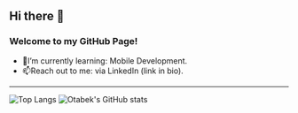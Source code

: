 ## Hi there 👋
<h3>Welcome to my GitHub Page!</h3>

<ul>
  <li>🌱I’m currently learning: Mobile Development.</li>
  <li>📫Reach out to me: via LinkedIn (link in bio).</li>
</ul>

<hr></hr>

![Top Langs](https://github-readme-stats.vercel.app/api/top-langs/?username=otabek7&layout=compact&langs_count=8&theme=dark)
![Otabek's GitHub stats](https://github-readme-stats.vercel.app/api?username=otabek7&show_icons=true&theme=dark)
